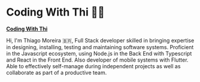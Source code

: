 # Coding With Thi 👨‍💻

**<a href="https://codingwiththi.vercel.app">Coding With Thi</a>**

Hi, I'm Thiago Moreira 🇧🇷,
Full Stack developer skilled in bringing expertise in designing, installing, testing and maintaining software systems. Proficient in the Javascript ecosystem, using Node.js in the Back End with Typescript and React in the Front End. Also developer of mobile systems with Flutter. Able to effectively self-manage during independent projects as well as collaborate as part of a productive team.

<!--
**thiagomr8/thiagomr8** is a ✨ _special_ ✨ repository because its `README.md` (this file) appears on your GitHub profile.

Here are some ideas to get you started:

- 🔭 I’m currently working on ...
- 🌱 I’m currently learning ...
- 👯 I’m looking to collaborate on ...
- 🤔 I’m looking for help with ...
- 💬 Ask me about ...
- 📫 How to reach me: ...
- 😄 Pronouns: ...
- ⚡ Fun fact: ...
-->
